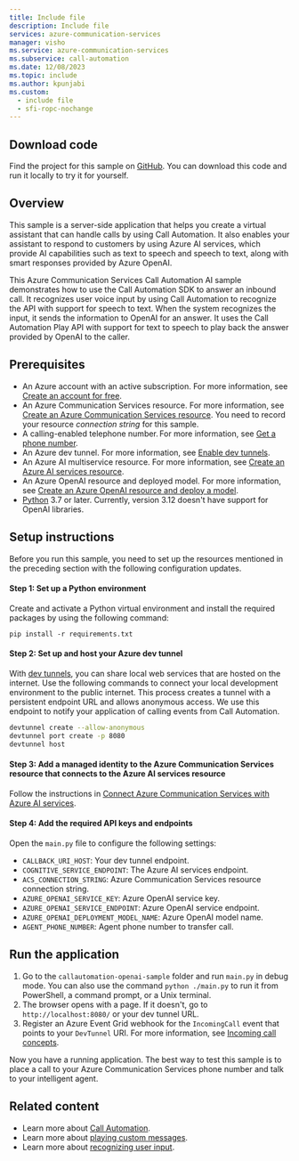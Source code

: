 ```yaml
---
title: Include file
description: Include file
services: azure-communication-services
manager: visho
ms.service: azure-communication-services
ms.subservice: call-automation
ms.date: 12/08/2023
ms.topic: include
ms.author: kpunjabi
ms.custom:
  - include file
  - sfi-ropc-nochange
---
```


## Download code

Find the project for this sample on [GitHub](https://github.com/Azure-Samples/communication-services-python-quickstarts/tree/main/callautomation-openai-sample). You can download this code and run it locally to try it for yourself.

## Overview

This sample is a server-side application that helps you create a virtual assistant that can handle calls by using Call Automation. It also enables your assistant to respond to customers by using Azure AI services, which provide AI capabilities such as text to speech and speech to text, along with smart responses provided by Azure OpenAI.

This Azure Communication Services Call Automation AI sample demonstrates how to use the Call Automation SDK to answer an inbound call. It recognizes user voice input by using Call Automation to recognize the API with support for speech to text. When the system recognizes the input, it sends the information to OpenAI for an answer. It uses the Call Automation Play API with support for text to speech to play back the answer provided by OpenAI to the caller.

## Prerequisites

- An Azure account with an active subscription. For more information, see [Create an account for free](https://azure.microsoft.com/pricing/purchase-options/azure-account?cid=msft_learn).
- An Azure Communication Services resource. For more information, see [Create an Azure Communication Services resource](../../quickstarts/create-communication-resource.md?tabs=windows&pivots=platform-azp). You need to record your resource *connection string* for this sample.
- A calling-enabled telephone number. For more information, see [Get a phone number](../../quickstarts/telephony/get-phone-number.md).
- An Azure dev tunnel. For more information, see [Enable dev tunnels](/azure/developer/dev-tunnels/get-started).
- An Azure AI multiservice resource. For more information, see [Create an Azure AI services resource](/azure/ai-services/multi-service-resource).
- An Azure OpenAI resource and deployed model. For more information, see [Create an Azure OpenAI resource and deploy a model](/azure/ai-services/openai/how-to/create-resource?pivots=web-portal).
- [Python](https://www.python.org/downloads/) 3.7 or later. Currently, version 3.12 doesn't have support for OpenAI libraries.

## Setup instructions

Before you run this sample, you need to set up the resources mentioned in the preceding section with the following configuration updates.

#### Step 1: Set up a Python environment 

Create and activate a Python virtual environment and install the required packages by using the following command:

```
pip install -r requirements.txt
```

#### Step 2: Set up and host your Azure dev tunnel

With [dev tunnels](/azure/developer/dev-tunnels/overview), you can share local web services that are hosted on the internet. Use the following commands to connect your local development environment to the public internet. This process creates a tunnel with a persistent endpoint URL and allows anonymous access. We use this endpoint to notify your application of calling events from Call Automation.

```bash
devtunnel create --allow-anonymous
devtunnel port create -p 8080
devtunnel host
```

<a name='2-add-a-managed-identity-to-the-acs-resource-that-connects-to-the-cognitive-services-resource'></a>

#### Step 3: Add a managed identity to the Azure Communication Services resource that connects to the Azure AI services resource

Follow the instructions in [Connect Azure Communication Services with Azure AI services](/azure/communication-services/concepts/call-automation/azure-communication-services-azure-cognitive-services-integration).

#### Step 4: Add the required API keys and endpoints

Open the `main.py` file to configure the following settings:

- `CALLBACK_URI_HOST`: Your dev tunnel endpoint.
- `COGNITIVE_SERVICE_ENDPOINT`: The Azure AI services endpoint.
- `ACS_CONNECTION_STRING`: Azure Communication Services resource connection string.
- `AZURE_OPENAI_SERVICE_KEY`: Azure OpenAI service key.
- `AZURE_OPENAI_SERVICE_ENDPOINT`: Azure OpenAI service endpoint.
- `AZURE_OPENAI_DEPLOYMENT_MODEL_NAME`: Azure OpenAI model name.
- `AGENT_PHONE_NUMBER`: Agent phone number to transfer call.

## Run the application

1. Go to the `callautomation-openai-sample` folder and run `main.py` in debug mode. You can also use the command `python ./main.py` to run it from PowerShell, a command prompt, or a Unix terminal.
1. The browser opens with a page. If it doesn't, go to `http://localhost:8080/` or your dev tunnel URL.
1. Register an Azure Event Grid webhook for the `IncomingCall` event that points to your `DevTunnel` URI. For more information, see [Incoming call concepts](/azure/communication-services/concepts/call-automation/incoming-call-notification).

Now you have a running application. The best way to test this sample is to place a call to your Azure Communication Services phone number and talk to your intelligent agent.

## Related content

- Learn more about [Call Automation](../../concepts/call-automation/call-automation.md).
- Learn more about [playing custom messages](../../how-tos/call-automation/play-action.md).
- Learn more about [recognizing user input](../../how-tos/call-automation/recognize-action.md).
